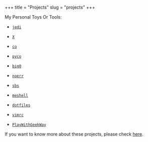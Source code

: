 +++
title = "Projects"
slug = "projects"
+++


My Personal Toys Or Tools:

- [`jedi`](https://github.com/i0Ek3/jedi)
- [`X`](https://github.com/i0Ek3/X)
- [`co`](https://github.com/i0Ek3/co)
- [`pyco`](https://github.com/i0Ek3/pyco)
- [`big0`](https://github.com/i0Ek3/big0)
- [`noerr`](https://github.com/i0Ek3/noerr)
- [`sbs`](https://github.com/i0Ek3/sbs)

- [`meshell`](https://github.com/i0Ek3/meshell)
- [`dotfiles`](https://github.com/i0Ek3/dotfiles)
- [`vimrc`](https://github.com/i0Ek3/vimrc)
- [`PlayWithGeekWay`](https://github.com/i0Ek3/PlayWithGeekWay)

If you want to know more about these projects, please check [here](https://github.com/i0Ek3).
